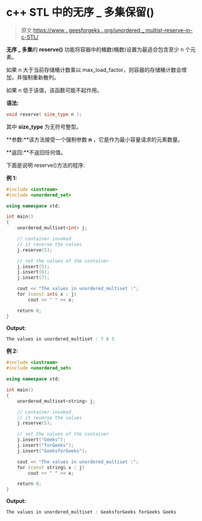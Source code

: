 # c++ STL 中的无序 _ 多集保留()

> 原文:[https://www . geesforgeks . org/unordered _ multist-reserve-in-c-STL/](https://www.geeksforgeeks.org/unordered_multiset-reserve-in-c-stl/)

**无序 _ 多集**的 **reserve()** 功能将容器中的桶数(桶数)设置为最适合包含至少 n 个元素。

如果 n 大于当前存储桶计数乘以 max_load_factor，则容器的存储桶计数会增加，并强制重新散列。

如果 n 低于该值，该函数可能不起作用。

**语法:**

```cpp
void reserve( size_type n );
```

其中 **size_type** 为无符号整型。

**参数:**该方法接受一个强制参数 **n** ，它是作为最小容量请求的元素数量。

**返回:**不返回任何值。

下面是说明 reserve()方法的程序:

**例 1:**

```cpp
#include <iostream>
#include <unordered_set>

using namespace std;

int main()
{
    unordered_multiset<int> j;

    // container invoked
    // it reverse the values
    j.reserve(5);

    // set the values of the container
    j.insert(5);
    j.insert(6);
    j.insert(7);

    cout << "The values in unordered_multiset :";
    for (const int& x : j)
        cout << " " << x;

    return 0;
}
```

**Output:**

```cpp
The values in unordered_multiset : 7 6 5

```

**例 2:**

```cpp
#include <iostream>
#include <unordered_set>

using namespace std;

int main()
{
    unordered_multiset<string> j;

    // container invoked
    // it reverse the values
    j.reserve(5);

    // set the values of the container
    j.insert("Geeks");
    j.insert("forGeeks");
    j.insert("GeeksforGeeks");

    cout << "The values in unordered_multiset :";
    for (const string& x : j)
        cout << " " << x;

    return 0;
}
```

**Output:**

```cpp
The values in unordered_multiset : GeeksforGeeks forGeeks Geeks

```
